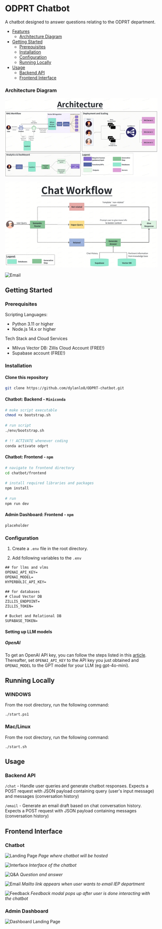 # ODPRT Chatbot
A chatbot designed to answer questions relating to the ODPRT department.

- [Features](#features)
  - [Architecture Diagram](#architecture-diagram)
- [Getting Started](#getting-started)
  - [Prerequisites](#prerequisites)
  - [Installation](#installation)
  - [Configuration](#configuration)
  - [Running Locally](#running-locally)
- [Usage](#usage)
  - [Backend API](#backend-api)
  - [Frontend Interface](#frontend-interface)

### Architecture Diagram
![Overall Architecture](./docs/images/architecture.png)

![Chat Workflow](./docs/images/chat_workflow.png)

![Email](placeholder.png)

## Getting Started

### Prerequisites

Scripting Languages:
- Python 3.11 or higher
- Node.js 14.x or higher

Tech Stack and Cloud Services
- Milvus Vector DB: Zillis Cloud Account (FREE!)
- Supabase account (FREE!)

### Installation

#### Clone this repository
```bash
git clone https://github.com/dylanlo8/ODPRT-chatbot.git
```

#### Chatbot: Backend - `Miniconda`

```bash
# make script executable
chmod +x bootstrap.sh

# run script
./env/bootstrap.sh

# !! ACTIVATE whenever coding
conda activate odprt
```

#### Chatbot: Frontend - `npm`

```bash
# navigate to frontend directory
cd chatbot/frontend

# install required libraries and packages
npm install

# run
npm run dev
```

#### Admin Dashboard: Frontend - `npm`

```bash
placeholder
```


### Configuration
1. Create a `.env` file in the root directory.

2. Add following variables to the `.env`
```shell
## for llms and vlms
OPENAI_API_KEY=
OPENAI_MODEL=
HYPERBOLIC_API_KEY=

## for databases
# Cloud Vector DB
ZILLIS_ENDPOINT=
ZILLIS_TOKEN=

# Bucket and Relational DB
SUPABASE_TOKEN=

```

#### Setting up LLM models

##### OpenAI
To get an OpenAI API key, you can follow the steps listed in this [article](https://medium.com/@lorenzozar/how-to-get-your-own-openai-api-key-f4d44e60c327). Thereafter, set `OPENAI_API_KEY` to the API key you just obtained and `OPENAI_MODEL` to the GPT model for your LLM (eg gpt-4o-mini).

## Running Locally

### WINDOWS

From the root directory, run the following command:
```shell
./start.ps1
```

### Mac/Linux

From the root directory, run the following command:
```shell
./start.sh
```

## Usage

### Backend API

`/chat` - Handle user queries and generate chatbot responses. Expects a POST request with JSON payload containing query (user's input message) and messages (conversation history)

`/email` - Generate an email draft based on chat conversation history. Expects a POST request with JSON payload containing messages (conversation history)

## Frontend Interface

### Chatbot

![Landing Page](placeholder)
*Page where chatbot will be hosted*


![Interface](placeholder)
*Interface of the chatbot*


![Q&A](placeholder)
*Question and answer*


![Email](placeholder)
*Mailto link appears when user wants to email IEP department*


![Feedback](placeholder)
*Feedback modal pops up after user is done interacting with the chatbot*

### Admin Dashboard

![Dashboard Landing Page](placeholder)
